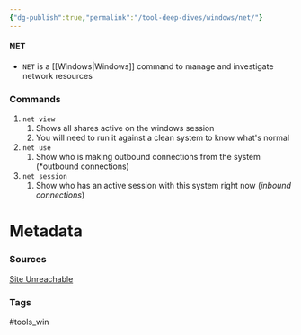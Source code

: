```yaml
---
{"dg-publish":true,"permalink":"/tool-deep-dives/windows/net/"}
---
```


#### NET
- `NET` is a [[Windows\|Windows]] command to manage and investigate network resources

### Commands
1. `net view`
	1. Shows all shares active on the windows session
	2. You will need to run it against a clean system to know what's normal
2. `net use`
	1. Show who is making outbound connections from the system (*outbound connections)
3. `net session`
	1. Show who has an active session with this system right now (*inbound connections*)



# Metadata

### Sources
[Site Unreachable](https://ss64.com/nt/net.html)

### Tags
#tools_win 